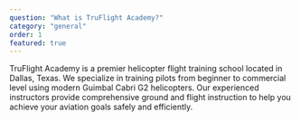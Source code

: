 ```yaml
---
question: "What is TruFlight Academy?"
category: "general"
order: 1
featured: true
---
```


TruFlight Academy is a premier helicopter flight training school located in Dallas, Texas. We specialize in training pilots from beginner to commercial level using modern Guimbal Cabri G2 helicopters. Our experienced instructors provide comprehensive ground and flight instruction to help you achieve your aviation goals safely and efficiently.

